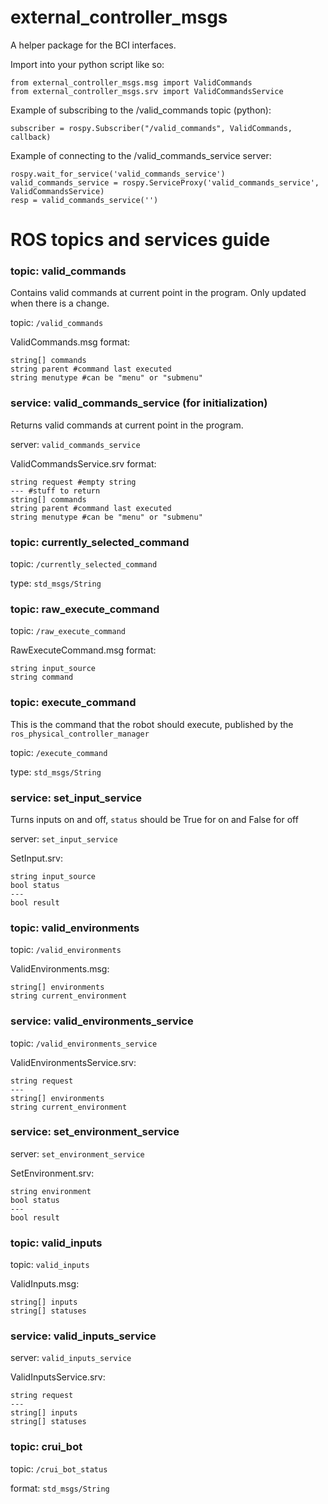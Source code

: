 # external_controller_msgs
A helper package for the BCI interfaces.

Import into your python script like so:

    from external_controller_msgs.msg import ValidCommands
    from external_controller_msgs.srv import ValidCommandsService
    
Example of subscribing to the /valid_commands topic (python):
    
    subscriber = rospy.Subscriber("/valid_commands", ValidCommands, callback)

Example of connecting to the /valid_commands_service server:

    rospy.wait_for_service('valid_commands_service')
    valid_commands_service = rospy.ServiceProxy('valid_commands_service', ValidCommandsService)
    resp = valid_commands_service('')

# ROS topics and services guide

### topic: valid_commands
Contains valid commands at current point in the program. Only updated when there is a change.

topic: `/valid_commands`

ValidCommands.msg format:

    string[] commands
    string parent #command last executed
    string menutype #can be "menu" or "submenu"

### service: valid_commands_service (for initialization)
Returns valid commands at current point in the program.

server: `valid_commands_service`

ValidCommandsService.srv format:

    string request #empty string
    --- #stuff to return
    string[] commands
    string parent #command last executed
    string menutype #can be "menu" or "submenu"




### topic: currently_selected_command
topic: `/currently_selected_command`

type: `std_msgs/String`
    
### topic: raw_execute_command
topic: `/raw_execute_command`

RawExecuteCommand.msg format:

    string input_source
    string command
    
### topic: execute_command
This is the command that the robot should execute, published by the `ros_physical_controller_manager`

topic: `/execute_command`

type: `std_msgs/String`

### service: set_input_service
Turns inputs on and off, `status` should be True for on and False for off

server: `set_input_service`

SetInput.srv:

    string input_source
    bool status
    ---
    bool result

### topic: valid_environments
topic: `/valid_environments`

ValidEnvironments.msg:
    
    string[] environments
    string current_environment    

### service: valid_environments_service
topic: `/valid_environments_service`

ValidEnvironmentsService.srv:
    
    string request
    ---
    string[] environments
    string current_environment
    


### service: set_environment_service
server: `set_environment_service`

SetEnvironment.srv:

    string environment
    bool status
    ---
    bool result
    
    
    
### topic: valid_inputs
topic: `valid_inputs`

ValidInputs.msg:
    
    string[] inputs
    string[] statuses
    
### service: valid_inputs_service
server: `valid_inputs_service`

ValidInputsService.srv:
    
    string request
    ---
    string[] inputs
    string[] statuses
        
### topic: crui_bot
topic: `/crui_bot_status`

format: `std_msgs/String`